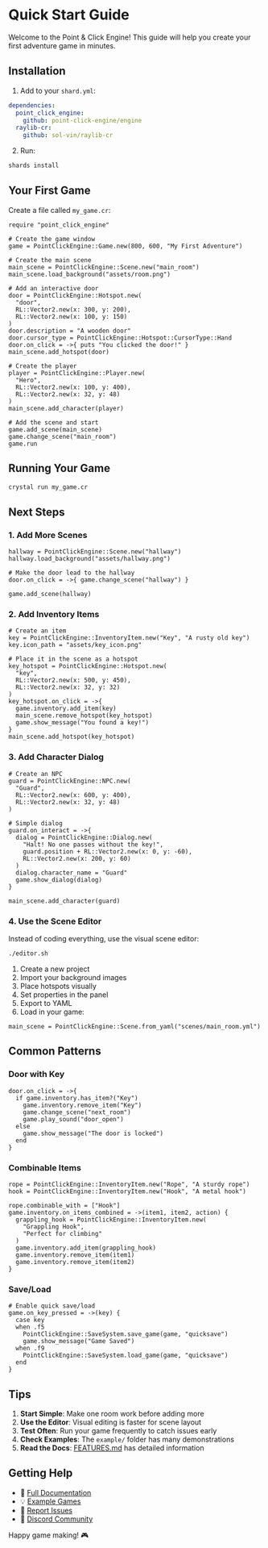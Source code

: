 # Quick Start Guide

Welcome to the Point & Click Engine! This guide will help you create your first adventure game in minutes.

## Installation

1. Add to your `shard.yml`:
```yaml
dependencies:
  point_click_engine:
    github: point-click-engine/engine
  raylib-cr:
    github: sol-vin/raylib-cr
```

2. Run:
```bash
shards install
```

## Your First Game

Create a file called `my_game.cr`:

```crystal
require "point_click_engine"

# Create the game window
game = PointClickEngine::Game.new(800, 600, "My First Adventure")

# Create the main scene
main_scene = PointClickEngine::Scene.new("main_room")
main_scene.load_background("assets/room.png")

# Add an interactive door
door = PointClickEngine::Hotspot.new(
  "door",
  RL::Vector2.new(x: 300, y: 200),
  RL::Vector2.new(x: 100, y: 150)
)
door.description = "A wooden door"
door.cursor_type = PointClickEngine::Hotspot::CursorType::Hand
door.on_click = ->{ puts "You clicked the door!" }
main_scene.add_hotspot(door)

# Create the player
player = PointClickEngine::Player.new(
  "Hero",
  RL::Vector2.new(x: 100, y: 400),
  RL::Vector2.new(x: 32, y: 48)
)
main_scene.add_character(player)

# Add the scene and start
game.add_scene(main_scene)
game.change_scene("main_room")
game.run
```

## Running Your Game

```bash
crystal run my_game.cr
```

## Next Steps

### 1. Add More Scenes

```crystal
hallway = PointClickEngine::Scene.new("hallway")
hallway.load_background("assets/hallway.png")

# Make the door lead to the hallway
door.on_click = ->{ game.change_scene("hallway") }

game.add_scene(hallway)
```

### 2. Add Inventory Items

```crystal
# Create an item
key = PointClickEngine::InventoryItem.new("Key", "A rusty old key")
key.icon_path = "assets/key_icon.png"

# Place it in the scene as a hotspot
key_hotspot = PointClickEngine::Hotspot.new(
  "key",
  RL::Vector2.new(x: 500, y: 450),
  RL::Vector2.new(x: 32, y: 32)
)
key_hotspot.on_click = ->{
  game.inventory.add_item(key)
  main_scene.remove_hotspot(key_hotspot)
  game.show_message("You found a key!")
}
main_scene.add_hotspot(key_hotspot)
```

### 3. Add Character Dialog

```crystal
# Create an NPC
guard = PointClickEngine::NPC.new(
  "Guard",
  RL::Vector2.new(x: 600, y: 400),
  RL::Vector2.new(x: 32, y: 48)
)

# Simple dialog
guard.on_interact = ->{
  dialog = PointClickEngine::Dialog.new(
    "Halt! No one passes without the key!",
    guard.position + RL::Vector2.new(x: 0, y: -60),
    RL::Vector2.new(x: 200, y: 60)
  )
  dialog.character_name = "Guard"
  game.show_dialog(dialog)
}

main_scene.add_character(guard)
```

### 4. Use the Scene Editor

Instead of coding everything, use the visual scene editor:

```bash
./editor.sh
```

1. Create a new project
2. Import your background images
3. Place hotspots visually
4. Set properties in the panel
5. Export to YAML
6. Load in your game:

```crystal
main_scene = PointClickEngine::Scene.from_yaml("scenes/main_room.yml")
```

## Common Patterns

### Door with Key

```crystal
door.on_click = ->{
  if game.inventory.has_item?("Key")
    game.inventory.remove_item("Key")
    game.change_scene("next_room")
    game.play_sound("door_open")
  else
    game.show_message("The door is locked")
  end
}
```

### Combinable Items

```crystal
rope = PointClickEngine::InventoryItem.new("Rope", "A sturdy rope")
hook = PointClickEngine::InventoryItem.new("Hook", "A metal hook")

rope.combinable_with = ["Hook"]
game.inventory.on_items_combined = ->(item1, item2, action) {
  grappling_hook = PointClickEngine::InventoryItem.new(
    "Grappling Hook",
    "Perfect for climbing"
  )
  game.inventory.add_item(grappling_hook)
  game.inventory.remove_item(item1)
  game.inventory.remove_item(item2)
}
```

### Save/Load

```crystal
# Enable quick save/load
game.on_key_pressed = ->(key) {
  case key
  when .f5
    PointClickEngine::SaveSystem.save_game(game, "quicksave")
    game.show_message("Game Saved")
  when .f9
    PointClickEngine::SaveSystem.load_game(game, "quicksave")
  end
}
```

## Tips

1. **Start Simple**: Make one room work before adding more
2. **Use the Editor**: Visual editing is faster for scene layout
3. **Test Often**: Run your game frequently to catch issues early
4. **Check Examples**: The `example/` folder has many demonstrations
5. **Read the Docs**: [FEATURES.md](FEATURES.md) has detailed information

## Getting Help

- 📖 [Full Documentation](FEATURES.md)
- 💡 [Example Games](example/)
- 🐛 [Report Issues](https://github.com/point-click-engine/engine/issues)
- 💬 [Discord Community](https://discord.gg/crystal-lang)

Happy game making! 🎮